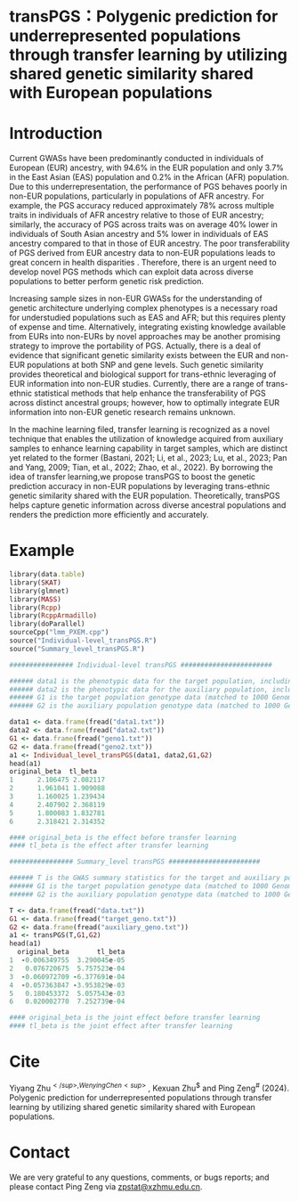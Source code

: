 # transPGS：Polygenic prediction for underrepresented populations through transfer learning by utilizing shared genetic similarity shared with European populations

# Introduction
Current GWASs have been predominantly conducted in individuals of European (EUR) ancestry, with 94.6% in the EUR population and only 3.7% in the East Asian (EAS) population and 0.2% in the African (AFR) population.
Due to this underrepresentation, the performance of PGS behaves poorly in non-EUR populations, particularly in populations of AFR ancestry. For example, the PGS accuracy reduced approximately 78% across multiple traits in individuals of AFR ancestry
relative to those of EUR ancestry; similarly, the accuracy of PGS across traits was on average 40% lower in individuals of South Asian ancestry and 5% lower in individuals of EAS ancestry compared to that in those of EUR ancestry. The poor transferability 
of PGS derived from EUR ancestry data to non-EUR populations leads to great concern in health disparities . Therefore, there is an urgent need to develop novel PGS methods which can exploit data across diverse populations to better perform genetic risk prediction.

Increasing sample sizes in non-EUR GWASs for the understanding of genetic architecture underlying complex phenotypes is a necessary road for understudied populations such as EAS and AFR; but this requires plenty of expense and time. 
Alternatively, integrating existing knowledge available from EURs into non-EURs by novel approaches may be another promising strategy to improve the portability of PGS. Actually, there is a deal of evidence that significant genetic
similarity exists between the EUR and non-EUR populations at both SNP and gene levels. Such genetic similarity provides theoretical and biological support for trans-ethnic leveraging of EUR information into non-EUR studies.
Currently, there are a range of trans-ethnic statistical methods that help enhance the transferability of PGS across distinct ancestral groups; however, how to optimally integrate EUR information into non-EUR genetic research remains unknown.

In the machine learning filed, transfer learning is recognized as a novel technique that enables the utilization of knowledge acquired from auxiliary samples to enhance learning capability in target samples, which are distinct yet 
related to the former (Bastani, 2021; Li, et al., 2023; Lu, et al., 2023; Pan and Yang, 2009; Tian, et al., 2022; Zhao, et al., 2022). By borrowing the idea of transfer learning,we propose transPGS to boost the genetic prediction accuracy 
in non-EUR populations by leveraging trans-ethnic genetic similarity shared with the EUR population. Theoretically, transPGS helps capture genetic information across diverse ancestral populations and renders the prediction more efficiently and accurately.

# Example
```ruby
library(data.table)
library(SKAT)
library(glmnet)
library(MASS)
library(Rcpp)
library(RcppArmadillo)
library(doParallel)
sourceCpp("lmm_PXEM.cpp")
source("Individual-level_transPGS.R")
source("Summary_level_transPGS.R")

################ Individual-level transPGS #######################

###### data1 is the phenotypic data for the target population, including outcome and covariates.
###### data2 is the phenotypic data for the auxiliary population, including outcome and covariates.
###### G1 is the target population genotype data (matched to 1000 Genomes Project).
###### G2 is the auxiliary population genotype data (matched to 1000 Genomes Project).

data1 <- data.frame(fread("data1.txt"))
data2 <- data.frame(fread("data2.txt"))
G1 <- data.frame(fread("geno1.txt"))
G2 <- data.frame(fread("geno2.txt"))
a1 <- Individual_level_transPGS(data1, data2,G1,G2)
head(a1)
original_beta  tl_beta
1      2.106475 2.082117
2      1.961041 1.909088
3      1.160025 1.239434
4      2.407902 2.368119
5      1.800083 1.832781
6      2.318421 2.314352

#### original_beta is the effect before transfer learning
#### tl_beta is the effect after transfer learning  

################ Summary_level transPGS #######################

###### T is the GWAS summary statistics for the target and auxiliary populations, including marginal effects as well as standard errors.
###### G1 is the target population genotype data (matched to 1000 Genomes Project).
###### G2 is the auxiliary population genotype data (matched to 1000 Genomes Project).

T <- data.frame(fread("data.txt"))
G1 <- data.frame(fread("target_geno.txt"))
G2 <- data.frame(fread("auxiliary_geno.txt"))
a1 <- transPGS(T,G1,G2)
head(a1)
  original_beta       tl_beta
1  -0.006349755  3.290045e-05
2   0.076720675  5.757523e-04
3  -0.060972709 -6.377691e-04
4  -0.057363847 -3.953829e-03
5   0.180453372  5.057543e-03
6   0.020002770  7.252739e-04

#### original_beta is the joint effect before transfer learning
#### tl_beta is the joint effect after transfer learning      
```
  
# Cite
Yiyang Zhu<sup>$</sup>, Wenying Chen<sup>$</sup> , Kexuan Zhu<sup>$</sup> and Ping Zeng<sup>#</sup> (2024). Polygenic prediction for underrepresented populations through transfer learning by utilizing shared genetic similarity shared with European populations.

# Contact
We are very grateful to any questions, comments, or bugs reports; and please contact Ping Zeng via zpstat@xzhmu.edu.cn.
